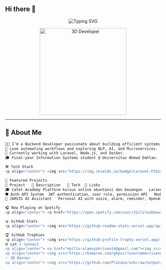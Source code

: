 ## Hi there 👋

<!--
**rivanalamsyah/rivanalamsyah** is a ✨ _special_ ✨ repository because its `README.md` (this file) appears on your GitHub profile.

Here are some ideas to get you started:

- 🔭 I’m currently working on ...
- 🌱 I’m currently learning ...
- 👯 I’m looking to collaborate on ...
- 🤔 I’m looking for help with ...
- 💬 Ask me about ...
- 📫 How to reach me: ...
- 😄 Pronouns: ...
- ⚡ Fun fact: ...
-->

<!-- GitHub Profile README - by ChatGPT 🤖✨ -->

<p align="center">
  <img src="https://readme-typing-svg.demolab.com?font=Fira+Code&size=24&pause=1000&color=00FFFF&center=true&vCenter=true&width=500&lines=Hi%2C+I'm+Rivan+Alamsyah!;Back-End+Developer+%7C+Tech+Explorer;Building+Solutions+with+Code+%F0%9F%92%BB" alt="Typing SVG" />
</p>

<p align="center">
  <img src="https://github.com/rivanalamsyah/rivanalamsyah/assets/3d-animation.gif" alt="3D Developer" width="280"/>
</p>

---

## 🧠 About Me

```bash
👨‍💻 I’m a Backend Developer passionate about building efficient systems & APIs.
🚀 Love automating workflows and exploring NLP, AI, and Microservices.
🧠 Currently working with Laravel, Node.js, and Docker.
🎓 Final-year Information Systems student @ Universitas Ahmad Dahlan.

🛠️ Tech Stack
<p align="center"> <img src="https://img.shields.io/badge/Laravel-F55247?style=flat-square&logo=laravel&logoColor=white"/> <img src="https://img.shields.io/badge/Node.js-339933?style=flat-square&logo=node.js&logoColor=white"/> <img src="https://img.shields.io/badge/Express-000000?style=flat-square&logo=express&logoColor=white"/> <img src="https://img.shields.io/badge/MySQL-4479A1?style=flat-square&logo=mysql&logoColor=white"/> <img src="https://img.shields.io/badge/TailwindCSS-38B2AC?style=flat-square&logo=tailwind-css&logoColor=white"/> <img src="https://img.shields.io/badge/OpenAI-412991?style=flat-square&logo=openai&logoColor=white"/> <img src="https://img.shields.io/badge/Docker-0db7ed?style=flat-square&logo=docker&logoColor=white"/> <img src="https://img.shields.io/badge/GitHub-181717?style=flat-square&logo=github&logoColor=white"/> </p>

🚀 Featured Projects
🧩 Project	🔎 Description	🧰 Tech	🔗 Links
🎓 Catet Academy	Platform kursus online akuntansi dan keuangan	Laravel, Tailwind, Wix CMS	🌐 Live
🛡️ Auth API System	JWT authentication, user role, permission API	Node.js, Express, MySQL	💻 Repo
🤖 JARVIS AI Assistant	Personal AI with voice, alarm, reminder, OpenAI QnA	Python, pyttsx3, OpenAI	💻 Repo

🎧 Now Playing on Spotify
<p align="center"> <a href="https://open.spotify.com/user/31ilzleuhbwu4c4ywj76akfvdwq4"> <img src="https://spotify-github-profile.vercel.app/api/view?uid=31ilzleuhbwu4c4ywj76akfvdwq4&cover_image=true&theme=novatorem&bar_color=1DB954&bar_color_cover=false" alt="Spotify Now Playing"/> </a> </p>

📊 GitHub Stats
<p align="center"> <img src="https://github-readme-stats.vercel.app/api?username=rivanalamsyah&show_icons=true&theme=radical&count_private=true&hide_border=true&custom_title=My+GitHub+Stats" height="160"/> <img src="https://github-readme-streak-stats.herokuapp.com/?user=rivanalamsyah&theme=radical&hide_border=true" height="160"/> </p> <p align="center"> <img src="https://github-readme-stats.vercel.app/api/top-langs/?username=rivanalamsyah&layout=compact&theme=radical&hide_border=true" height="130"/> </p>

🏆 GitHub Trophies
<p align="center"> <img src="https://github-profile-trophy.vercel.app/?username=rivanalamsyah&theme=darkhub&no-frame=true&row=1&margin-w=15" /> </p>
🌐 Let's Connect
<p align="center"> <a href="mailto:alamsyahrivan14@gmail.com"><img src="https://img.shields.io/badge/email-%23D14836.svg?style=flat-square&logo=gmail&logoColor=white"/></a> <a href="https://linkedin.com/in/rivanalamsyah"><img src="https://img.shields.io/badge/LinkedIn-%230077B5.svg?style=flat-square&logo=linkedin&logoColor=white"/></a> <a href="https://github.com/rivanalamsyah"><img src="https://img.shields.io/badge/GitHub-100000?style=flat-square&logo=github&logoColor=white"/></a> </p>
<p align="center"> <img src="https://komarev.com/ghpvc/?username=rivanalamsyah&label=Profile+Views&color=blueviolet&style=flat-square" alt="profile views"/> </p>
✨ 3D Banner
<p align="center"> <img src="https://github.com/Platane/snk/raw/output/github-contribution-grid-snake-dark.svg" alt="GitHub Snake Dark" /> </p> ```
